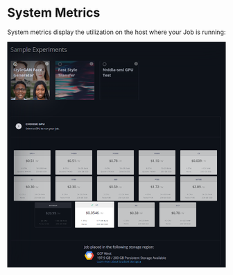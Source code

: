 # System Metrics

System metrics display the utilization on the host where your Job is running:

![](../../../.gitbook/assets/image%20%2830%29.png)

